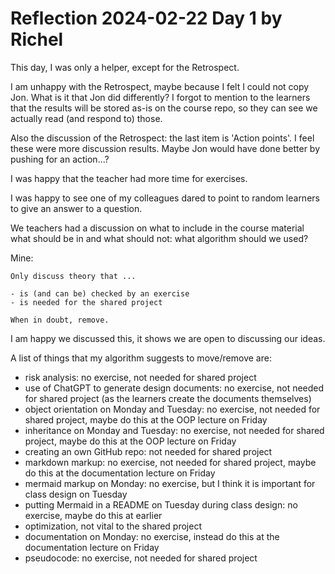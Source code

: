 # Reflection 2024-02-22 Day 1 by Richel

This day, I was only a helper, except for the Retrospect.

I am unhappy with the Retrospect, maybe because I felt I could
not copy Jon. What is it that Jon did differently?
I forgot to mention to the learners that the results will be
stored as-is on the course repo, so they can see we actually
read (and respond to) those. 

Also the discussion of the Retrospect: the last item is 'Action points'.
I feel these were more discussion results. Maybe Jon would have
done better by pushing for an action...?

I was happy that the teacher had more time for exercises.

I was happy to see one of my colleagues dared to point to random learners
to give an answer to a question.

We teachers had a discussion on what to include in the course material
what should be in and what should not: what algorithm should we used?

Mine:

```
Only discuss theory that ...

- is (and can be) checked by an exercise
- is needed for the shared project

When in doubt, remove.
```

I am happy we discussed this, it shows we are open to discussing our ideas.

A list of things that my algorithm suggests to move/remove are:

- risk analysis: no exercise, not needed for shared project
- use of ChatGPT to generate design documents: no exercise, 
  not needed for shared project (as the learners create the
  documents themselves)
- object orientation on Monday and Tuesday:
  no exercise, not needed for shared project,
  maybe do this at the OOP lecture on Friday
- inheritance on Monday and Tuesday:
  no exercise, not needed for shared project,
  maybe do this at the OOP lecture on Friday
- creating an own GitHub repo: not needed for shared project
- markdown markup: no exercise, not needed for shared project,
  maybe do this at the documentation lecture on Friday
- mermaid markup on Monday: no exercise, 
  but I think it is important for class design on Tuesday
- putting Mermaid in a README on Tuesday during class design:
  no exercise, maybe do this at earlier
- optimization, not vital to the shared project
- documentation on Monday: no exercise, 
  instead do this at the documentation lecture on Friday
- pseudocode: no exercise, not needed for shared project
